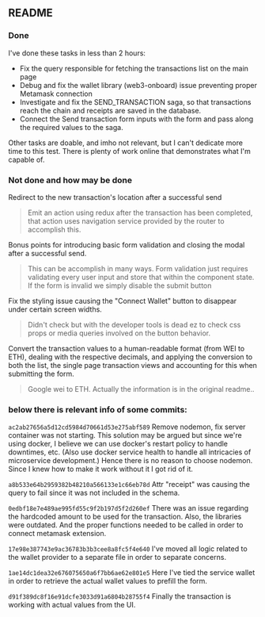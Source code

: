 ## README

### Done

I've done these tasks in less than 2 hours: 
- Fix the query responsible for fetching the transactions list on the main page
- Debug and fix the wallet library (web3-onboard) issue preventing proper Metamask connection
- Investigate and fix the SEND_TRANSACTION saga, so that transactions reach the chain and receipts are saved in the database.
- Connect the Send transaction form inputs with the form and pass along the required values to the saga.

Other tasks are doable, and imho not relevant, but I can't dedicate more time to this test. There is plenty of work online that demonstrates what I'm capable of.

### Not done and how may be done

Redirect to the new transaction's location after a successful send
> Emit an action using redux after the transaction has been completed, that action uses navigation service provided by the router to accomplish this.

Bonus points for introducing basic form validation and closing the modal after a successful send.
> This can be accomplish in many ways. Form validation just requires validating every user input and store that within the component state. If the form is invalid we simply disable the submit button

Fix the styling issue causing the "Connect Wallet" button to disappear under certain screen widths.
> Didn't check but with the developer tools is dead ez to check css props or media queries involved on the button behavior.

Convert the transaction values to a human-readable format (from WEI to ETH), dealing with the respective decimals, and applying the conversion to both the list, the single page transaction views and accounting for this when submitting the form.
> Google wei to ETH. Actually the information is in the original readme..

### below there is relevant info of some commits:

`ac2ab27656a5d12cd5984d70661d53e275abf589`
Remove nodemon, fix server container was not starting. This solution may be argued but since we're using docker, I believe we can use docker's restart policy to handle downtimes, etc. (Also use docker service health to handle all intricacies of microservice development.) Hence there is no reason to choose nodemon. Since I knew how to make it work without it I got rid of it.

`a8b533e64b2959382b48210a566133e1c66eb78d`
Attr "receipt" was causing the query to fail since it was not included in the schema.

`0edbf18e7e489ae995fd55c9f2b197d5f2d260ef`
There was an issue regarding the hardcoded amount to be used for the transaction. Also, the libraries were outdated. And the proper functions needed to be called in order to connect metamask extension.

`17e98e387743e9ac36783b3b3cee8a8fc5f4e640`
I've moved all logic related to the wallet provider to a separate file in order to separate concerns.

`1ae14dc1dea32e676075650a6f7bb6ae62e801e5`
Here I've tied the service wallet in order to retrieve the actual wallet values to prefill the form.

`d91f389dc8f16e91dcfe3033d91a6804b28755f4`
Finally the transaction is working with actual values from the UI.
